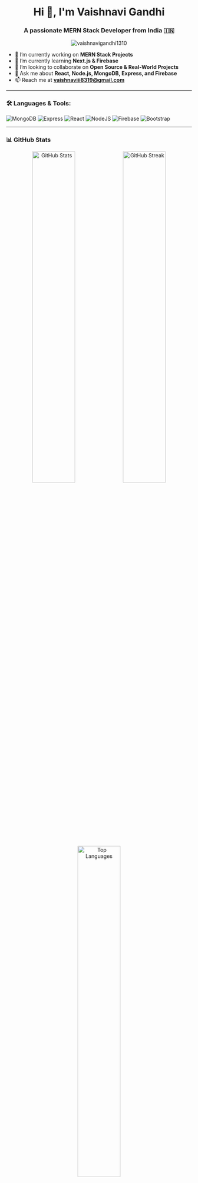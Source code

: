 <h1 align="center">Hi 👋, I'm Vaishnavi Gandhi</h1>
<h3 align="center">A passionate MERN Stack Developer from India 🇮🇳</h3>

<p align="center">
  <img src="https://komarev.com/ghpvc/?username=vaishnavigandhi1310&label=Profile%20views&color=0e75b6&style=flat" alt="vaishnavigandhi1310" />
</p>

- 🔭 I’m currently working on **MERN Stack Projects**
- 🌱 I’m currently learning **Next.js & Firebase**
- 👯 I’m looking to collaborate on **Open Source & Real-World Projects**
- 💬 Ask me about **React, Node.js, MongoDB, Express, and Firebase**
- 📫 Reach me at **[vaishnaviii8319@gmail.com](mailto:vaishnaviii8319@gmail.com)**

---

### 🛠️ Languages & Tools:

![MongoDB](https://img.shields.io/badge/MongoDB-4EA94B?style=for-the-badge&logo=mongodb&logoColor=white)
![Express](https://img.shields.io/badge/Express.js-000000?style=for-the-badge&logo=express&logoColor=white)
![React](https://img.shields.io/badge/React-20232A?style=for-the-badge&logo=react&logoColor=61DAFB)
![NodeJS](https://img.shields.io/badge/Node.js-339933?style=for-the-badge&logo=nodedotjs&logoColor=white)
![Firebase](https://img.shields.io/badge/Firebase-ffca28?style=for-the-badge&logo=firebase&logoColor=black)
![Bootstrap](https://img.shields.io/badge/Bootstrap-563d7c?style=for-the-badge&logo=bootstrap&logoColor=white)

---

### 📊 GitHub Stats

<p align="center">
  <img width="48%" src="https://github-readme-stats.vercel.app/api?username=vaishnavigandhi1310&show_icons=true&theme=radical" alt="GitHub Stats" />
  <img width="48%" src="https://streak-stats.demolab.com?user=vaishnavigandhi1310&theme=radical" alt="GitHub Streak" />
</p>

<p align="center">
  <img width="48%" src="https://github-readme-stats.vercel.app/api/top-langs/?username=vaishnavigandhi1310&layout=compact&theme=radical" alt="Top Languages" />
</p>


---

### 🔗 Connect with Me

[![LinkedIn](https://img.shields.io/badge/LinkedIn-blue?style=for-the-badge&logo=linkedin&logoColor=white)](https://www.linkedin.com/in/vaishnavi-gandhi-a50512346/)
[![Portfolio](https://img.shields.io/badge/Portfolio-000000?style=for-the-badge&logo=vercel&logoColor=white)](https://vaishnavi-portfolio-six.vercel.app/)
